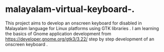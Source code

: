 # malayalam-virtual-keyboard-.
This project aims to develop an onscreen keyboard for disabled in Malayalam language for Linux platforms  using GTK libraries .
I am learning the basics of Gnome application development from https://developer.gnome.org/gtk3/3.22/ 
step by step development of an onscreen keyboard .
